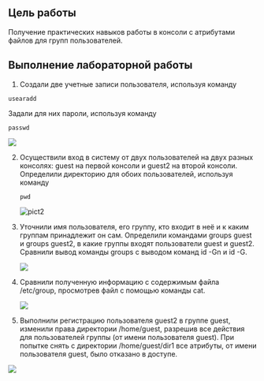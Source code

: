 ## Цель работы

Получение практических навыков работы в консоли с атрибутами файлов для групп пользователей.

## Выполнение лабораторной работы

1.  Создали две учетные записи пользователя, используя команду 

   ```
   usearadd
   ```

   Задали для них пароли, используя команду 

   ```
   passwd
   ```

   ![](lab-03/pict1.png)

2. Осуществили вход в систему от двух пользователей на двух разных консолях: guest на первой консоли и guest2 на второй консоли. Определили директорию для обоих пользователей, используя команду 

   ```
   pwd
   ```

    ![pict2](lab-03/pict2.png)

3. Уточнили имя пользователя, его группу, кто входит в неё и к каким группам принадлежит он сам. Определили командами groups guest и groups guest2, в какие группы входят пользователи guest и guest2. Сравнили вывод команды groups с выводом команд id -Gn и id -G.

   ![](lab-03/pict3.png)

4. Сравнили полученную информацию с содержимым файла /etc/group, просмотрев файл с помощью команды cat.

   ![](lab-03/pict4.png)

   

5.  Выполнили регистрацию пользователя guest2 в группе guest, изменили права директории /home/guest, разрешив все действия для пользователей группы (от имени пользователя guest). При попытке снять с директории /home/guest/dir1 все атрибуты, от имени пользователя guest, было отказано в доступе.

   ![](lab-03/pict5.png)

